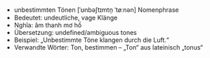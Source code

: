 - unbestimmten Tönen	[ˈʊnbəʃtɪmtn̩ ˈtøːnən]	Nomenphrase
- Bedeutet: undeutliche, vage Klänge
- Nghĩa: âm thanh mơ hồ
- Übersetzung: undefined/ambiguous tones
- Beispiel: „Unbestimmte Töne klangen durch die Luft.“
- Verwandte Wörter: Ton, bestimmen	– „Ton“ aus lateinisch „tonus“